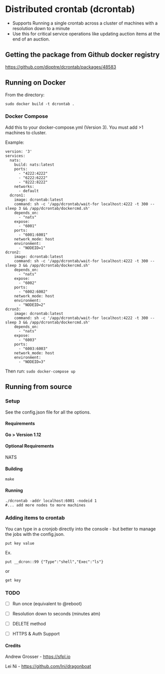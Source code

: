 # Distributed crontab (dcrontab)

* Supports Running a single crontab across a cluster of machines with a resolution down to a minute
* Use this for critical service operations like updating auction items at the end of an auction.

## Getting the package from Github docker registry

https://github.com/dioptre/dcrontab/packages/48583

## Running on Docker
From the directory:

```sudo docker build -t dcrontab .```

### Docker Compose
Add this to your docker-compose.yml (Version 3). You must add >1 machines to cluster.

Example:
```
version: '3'
services:
  nats:
    build: nats:latest
    ports:
      - "4222:4222"
      - "6222:6222"
      - "8222:8222"
    networks:
      - default
  dcron1:
    image: dcrontab:latest
    command: sh -c '/app/dcrontab/wait-for localhost:4222 -t 300 -- sleep 3 && /app/dcrontab/dockercmd.sh'
    depends_on:
      - "nats"
    expose:
      - "6001"
    ports:
      - "6001:6001"
    network_mode: host  
    environment:
      - "NODEID=1"   
dcron2:
    image: dcrontab:latest
    command: sh -c '/app/dcrontab/wait-for localhost:4222 -t 300 -- sleep 3 && /app/dcrontab/dockercmd.sh'
    depends_on:
      - "nats"
    expose:
      - "6002"
    ports:
      - "6002:6002"
    network_mode: host  
    environment:
      - "NODEID=2"   
dcron3:
    image: dcrontab:latest
    command: sh -c '/app/dcrontab/wait-for localhost:4222 -t 300 -- sleep 3 && /app/dcrontab/dockercmd.sh'
    depends_on:
      - "nats"
    expose:
      - "6003"
    ports:
      - "6003:6003"
    network_mode: host  
    environment:
      - "NODEID=3"         
```

Then run:
```sudo docker-compose up```

## Running from source

### Setup

See the config.json file for all the options.

#### Requirements
**Go > Version 1.12**

#### Optional Requirements

NATS

#### Building

```
make
```

#### Running

```
./dcrontab -addr localhost:6001 -nodeid 1
#... add more nodes to more machines
```

### Adding items to crontab
You can type in a cronjob directly into the console - but better to manage the jobs with the config.json.
```
put key value
```
Ex.
```
put __dcron::99 {"Type":"shell","Exec":"ls"}
```
or 
```
get key
```

### TODO

- [ ] Run once (equivalent to @reboot)
- [ ] Resolution down to seconds (minutes atm)
- [ ] DELETE method
- [ ] HTTPS & Auth Support


#### Credits

Andrew Grosser - https://sfpl.io

Lei Ni - https://github.com/lni/dragonboat
